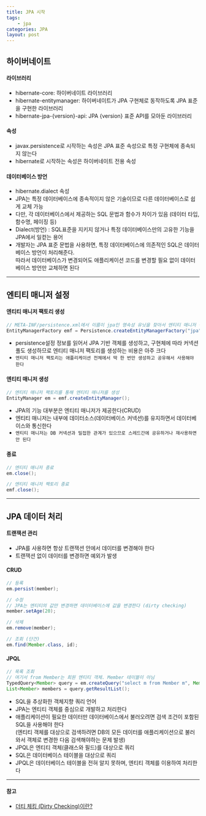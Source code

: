 ```yaml
---
title: JPA 시작
tags: 
    - jpa
categories: JPA
layout: post
---
```


## 하이버네이트
#### 라이브러리
- hibernate-core: 하이버네이트 라이브러리
- hibernate-entitymanager: 하이버네이트가 JPA 구현체로 동작하도록 JPA 표준을 구현한 라이브러리
- hibernate-jpa-{version}-api: JPA {version} 표준 API를 모아둔 라이브러리

#### 속성
- javax.persistence로 시작하는 속성은 JPA 표준 속성으로 특정 구현체에 종속되지 않는다
- hibernate로 시작하는 속성은 하이버네이트 전용 속성

#### 데이터베이스 방언
- hibernate.dialect 속성
- JPA는 특정 데이터베이스에 종속적이지 않은 기술이므로 다른 데이터베이스로 쉽게 교체 가능
- 다만, 각 데이터베이스에서 제공하는 SQL 문법과 함수가 차이가 있음 (데이터 타입, 함수명, 페이징 등)
- Dialect(방언) : SQL표준을 지키지 않거나 특정 데이터베이스만의 고유한 기능을 JPA에서 일컫는 용어
- 개발자는 JPA 표준 문법을 사용하면, 특정 데이터베이스에 의존적인 SQL은 데이터베이스 방언이 처리해준다.
<br/>따라서 데이터베이스가 변경되어도 애플리케이션 코드를 변경할 필요 없이 데이터베이스 방언만 교체하면 된다

---

## 엔티티 매니저 설정
#### 엔티티 매니저 팩토리 생성
```java
// META-INF/persistence.xml에서 이름이 jpa인 영속성 유닛을 찾아서 엔티티 매니저 팩토리 생성
EntityManagerFactory emf = Persistence.createEntityManagerFactory("jpa");
```
- persistence설정 정보를 읽어서 JPA 기반 객체를 생성하고, 구현체에 따라 커넥션 풀도 생성하므로 엔티티 매니저 팩토리를 생성하는 비용은 아주 크다
- `엔티티 매니저 팩토리는 애플리케이션 전체에서 딱 한 번만 생성하고 공유해서 사용해야 한다`

#### 엔티티 매니저 생성
```java
// 엔티티 매니저 팩토리를 통해 엔티티 매니저를 생성
EntityManager em = emf.createEntityManager();
```
- JPA의 기능 대부분은 엔티티 매니저가 제공한다(CRUD)
- 엔티티 매니저는 내부에 데이터소스(데이터베이스 커넥션)를 유지하면서 데이터베이스와 통신한다
- `엔티티 매니저는 DB 커넥션과 밀접한 관계가 있으므로 스레드간에 공유하거나 재사용하면 안 된다`

#### 종료
```java
// 엔티티 매니저 종료
em.close();

// 엔티티 매니저 팩토리 종료
emf.close();
```

---

## JPA 데이터 처리
#### 트랜잭션 관리
- JPA를 사용하면 항상 트랜잭션 안에서 데이터를 변경해야 한다
- 트랜잭션 없이 데이터를 변경하면 예외가 발생

#### CRUD
```java
// 등록
em.persist(member);

// 수정
// JPA는 엔티티의 값만 변경하면 데이터베이스에 값을 변경한다 (dirty checking)
member.setAge(20);

// 삭제
em.remove(member);

// 조회 (단건)
em.find(Member.class, id);
```

#### JPQL
```java
// 목록 조회
// 여기서 from Member는 회원 엔티티 객체. Member 테이블이 아님
TypedQuery<Member> query = em.createQuery("select m from Member m", Member.class);
List<Member> members = query.getResultList();
```
- SQL을 추상화한 객체지향 쿼리 언어
- JPA는 엔티티 객체를 중심으로 개발하고 처리한다
- 애플리케이션이 필요한 데이터만 데이터베이스에서 불러오려면 검색 조건이 포함된 SQL을 사용해야 한다
<br/>(엔티티 객체를 대상으로 검색하려면 DB의 모든 데이터를 애플리케이션으로 불러와서 객체로 변경한 다음 검색해야하는 문제 발생)
- JPQL은 엔티티 객체(클래스와 필드)를 대상으로 쿼리
- SQL은 데이터베이스 테이블을 대상으로 쿼리
- JPQL은 데이터베이스 테이블을 전혀 알지 못하며, 엔티티 객체를 이용하여 처리한다

---

#### 참고
- [더티 체킹 (Dirty Checking)이란?](https://jojoldu.tistory.com/415)